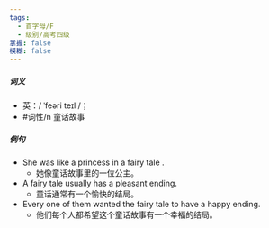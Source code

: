 ```yaml
---
tags:
  - 首字母/F
  - 级别/高考四级
掌握: false
模糊: false
---
```

##### 词义
- 英：/ ˈfeəri teɪl /；
- #词性/n  童话故事
##### 例句
- She was like a princess in a fairy tale .
	- 她像童话故事里的一位公主。
- A fairy tale usually has a pleasant ending.
	- 童话通常有一个愉快的结局。
- Every one of them wanted the fairy tale to have a happy ending.
	- 他们每个人都希望这个童话故事有一个幸福的结局。
